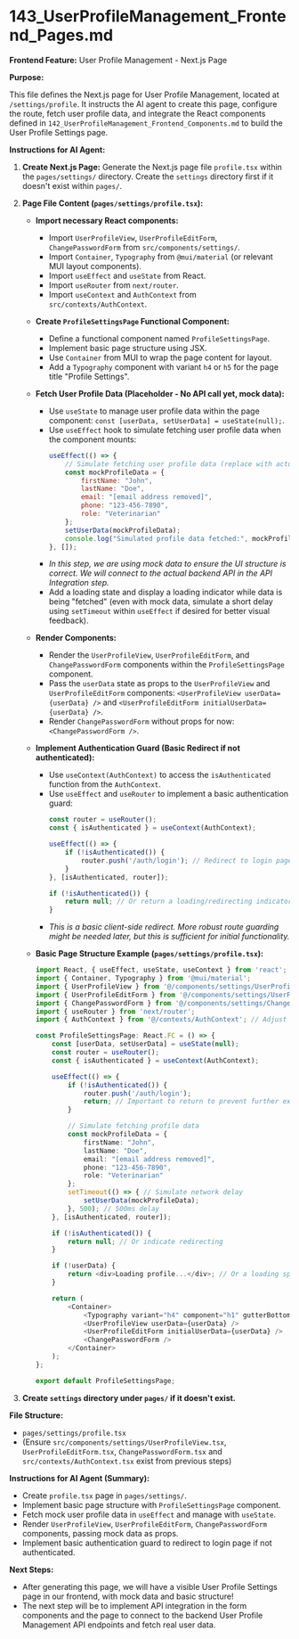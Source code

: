 # 143_UserProfileManagement_Frontend_Pages.md

**Frontend Feature:** User Profile Management - Next.js Page

**Purpose:**

This file defines the Next.js page for User Profile Management, located at `/settings/profile`. It instructs the AI agent to create this page, configure the route, fetch user profile data, and integrate the React components defined in `142_UserProfileManagement_Frontend_Components.md` to build the User Profile Settings page.

**Instructions for AI Agent:**

1.  **Create Next.js Page:** Generate the Next.js page file `profile.tsx` within the `pages/settings/` directory. Create the `settings` directory first if it doesn't exist within `pages/`.

2.  **Page File Content (`pages/settings/profile.tsx`):**

    *   **Import necessary React components:**
        *   Import `UserProfileView`, `UserProfileEditForm`, `ChangePasswordForm` from `src/components/settings/`.
        *   Import `Container`, `Typography` from `@mui/material` (or relevant MUI layout components).
        *   Import `useEffect` and `useState` from React.
        *   Import `useRouter` from `next/router`.
        *   Import `useContext` and `AuthContext` from `src/contexts/AuthContext`.

    *   **Create `ProfileSettingsPage` Functional Component:**
        *   Define a functional component named `ProfileSettingsPage`.
        *   Implement basic page structure using JSX.
        *   Use `Container` from MUI to wrap the page content for layout.
        *   Add a `Typography` component with variant `h4` or `h5` for the page title "Profile Settings".

    *   **Fetch User Profile Data (Placeholder - No API call yet, mock data):**
        *   Use `useState` to manage user profile data within the page component: `const [userData, setUserData] = useState(null);`.
        *   Use `useEffect` hook to simulate fetching user profile data when the component mounts:
            ```javascript
            useEffect(() => {
                // Simulate fetching user profile data (replace with actual API call in API Integration step)
                const mockProfileData = {
                    firstName: "John",
                    lastName: "Doe",
                    email: "[email address removed]",
                    phone: "123-456-7890",
                    role: "Veterinarian"
                };
                setUserData(mockProfileData);
                console.log("Simulated profile data fetched:", mockProfileData); // Log for verification
            }, []);
            ```
        *   *In this step, we are using mock data to ensure the UI structure is correct. We will connect to the actual backend API in the API Integration step.*
        *   Add a loading state and display a loading indicator while data is being "fetched" (even with mock data, simulate a short delay using `setTimeout` within `useEffect` if desired for better visual feedback).

    *   **Render Components:**
        *   Render the `UserProfileView`, `UserProfileEditForm`, and `ChangePasswordForm` components within the `ProfileSettingsPage` component.
        *   Pass the `userData` state as props to the `UserProfileView` and `UserProfileEditForm` components: `<UserProfileView userData={userData} />` and `<UserProfileEditForm initialUserData={userData} />`.
        *   Render `ChangePasswordForm` without props for now: `<ChangePasswordForm />`.

    *   **Implement Authentication Guard (Basic Redirect if not authenticated):**
        *   Use `useContext(AuthContext)` to access the `isAuthenticated` function from the `AuthContext`.
        *   Use `useEffect` and `useRouter` to implement a basic authentication guard:
            ```javascript
            const router = useRouter();
            const { isAuthenticated } = useContext(AuthContext);

            useEffect(() => {
                if (!isAuthenticated()) {
                    router.push('/auth/login'); // Redirect to login page if not authenticated
                }
            }, [isAuthenticated, router]);

            if (!isAuthenticated()) {
                return null; // Or return a loading/redirecting indicator, or a message like "Redirecting to login..."
            }
            ```
        *   *This is a basic client-side redirect. More robust route guarding might be needed later, but this is sufficient for initial functionality.*

    *   **Basic Page Structure Example (`pages/settings/profile.tsx`):**

        ```typescript jsx
        import React, { useEffect, useState, useContext } from 'react';
        import { Container, Typography } from '@mui/material';
        import { UserProfileView } from '@/components/settings/UserProfileView'; // Adjust import paths if necessary
        import { UserProfileEditForm } from '@/components/settings/UserProfileEditForm'; // Adjust import paths
        import { ChangePasswordForm } from '@/components/settings/ChangePasswordForm'; // Adjust import paths
        import { useRouter } from 'next/router';
        import { AuthContext } from '@/contexts/AuthContext'; // Adjust import paths

        const ProfileSettingsPage: React.FC = () => {
            const [userData, setUserData] = useState(null);
            const router = useRouter();
            const { isAuthenticated } = useContext(AuthContext);

            useEffect(() => {
                if (!isAuthenticated()) {
                    router.push('/auth/login');
                    return; // Important to return to prevent further execution in useEffect
                }

                // Simulate fetching profile data
                const mockProfileData = {
                    firstName: "John",
                    lastName: "Doe",
                    email: "[email address removed]",
                    phone: "123-456-7890",
                    role: "Veterinarian"
                };
                setTimeout(() => { // Simulate network delay
                    setUserData(mockProfileData);
                }, 500); // 500ms delay
            }, [isAuthenticated, router]);

            if (!isAuthenticated()) {
                return null; // Or indicate redirecting
            }

            if (!userData) {
                return <div>Loading profile...</div>; // Or a loading spinner
            }

            return (
                <Container>
                    <Typography variant="h4" component="h1" gutterBottom>Profile Settings</Typography>
                    <UserProfileView userData={userData} />
                    <UserProfileEditForm initialUserData={userData} />
                    <ChangePasswordForm />
                </Container>
            );
        };

        export default ProfileSettingsPage;
        ```

3.  **Create `settings` directory under `pages/` if it doesn't exist.**

**File Structure:**

*   `pages/settings/profile.tsx`
*   (Ensure `src/components/settings/UserProfileView.tsx`, `UserProfileEditForm.tsx`, `ChangePasswordForm.tsx` and `src/contexts/AuthContext.tsx` exist from previous steps)

**Instructions for AI Agent (Summary):**

*   Create `profile.tsx` page in `pages/settings/`.
*   Implement basic page structure with `ProfileSettingsPage` component.
*   Fetch mock user profile data in `useEffect` and manage with `useState`.
*   Render `UserProfileView`, `UserProfileEditForm`, `ChangePasswordForm` components, passing mock data as props.
*   Implement basic authentication guard to redirect to login page if not authenticated.

**Next Steps:**

*   After generating this page, we will have a visible User Profile Settings page in our frontend, with mock data and basic structure!
*   The next step will be to implement API integration in the form components and the page to connect to the backend User Profile Management API endpoints and fetch real user data.